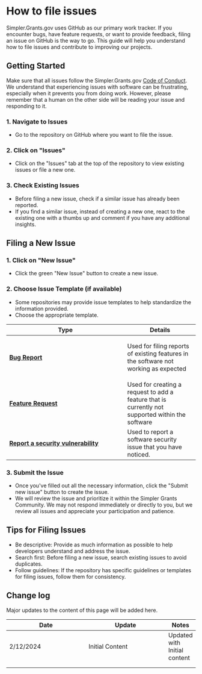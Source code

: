 # How to file issues

Simpler.Grants.gov uses GitHub as our primary work tracker. If you encounter bugs, have feature requests, or want to provide feedback, filing an issue on GitHub is the way to go. This guide will help you understand how to file issues and contribute to improving our projects.

## Getting Started

Make sure that all issues follow the Simpler.Grants.gov [Code of Conduct](../policies-and-guidelines/code-of-conduct.md). We understand that experiencing issues with software can be frustrating, especially when it prevents you from doing work. However, please remember that a human on the other side will be reading your issue and responding to it.

### 1. Navigate to Issues

* Go to the repository on GitHub where you want to file the issue.

### 2. Click on "Issues"

* Click on the "Issues" tab at the top of the repository to view existing issues or file a new one.

### 3. Check Existing Issues

* Before filing a new issue, check if a similar issue has already been reported.
* If you find a similar issue, instead of creating a new one, react to the existing one with a thumbs up and comment if you have any additional insights.&#x20;

## Filing a New Issue

### 1. Click on "New Issue"

* Click the green "New Issue" button to create a new issue.

### 2. Choose Issue Template (if available)

* Some repositories may provide issue templates to help standardize the information provided.
* Choose the appropriate template.

<table><thead><tr><th width="298">Type</th><th>Details</th></tr></thead><tbody><tr><td><a href="filling-out-a-bug-report.md"><strong>Bug Report</strong></a></td><td><p>Used for filing reports of existing features in the software not working as expected</p><p></p></td></tr><tr><td><a href="filling-out-a-feature-request.md"><strong>Feature Request</strong></a></td><td>Used for creating a request to add a feature that is currently not supported within the software</td></tr><tr><td><a href="reporting-a-security-vulnerability.md"><strong>Report a security vulnerability</strong></a></td><td>Used to report a software security issue that you have noticed. </td></tr></tbody></table>

### 3. Submit the Issue

* Once you've filled out all the necessary information, click the "Submit new issue" button to create the issue.
* We will review the issue and prioritize it within the Simpler Grants Community. We may not respond immediately or directly to you, but we review all issues and appreciate your participation and patience.

## Tips for Filing Issues

* Be descriptive: Provide as much information as possible to help developers understand and address the issue.
* Search first: Before filing a new issue, search existing issues to avoid duplicates.
* Follow guidelines: If the repository has specific guidelines or templates for filing issues, follow them for consistency.

## Change log

Major updates to the content of this page will be added here.

<table><thead><tr><th width="220">Date</th><th width="227">Update</th><th>Notes</th></tr></thead><tbody><tr><td>2/12/2024</td><td>Initial Content</td><td>Updated with Initial content</td></tr><tr><td></td><td></td><td></td></tr><tr><td></td><td></td><td></td></tr></tbody></table>
